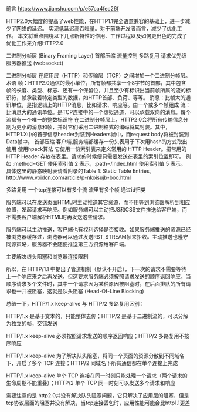 前言
https://www.jianshu.com/p/e57ca4fec26f


HTTP2.0大幅度的提高了web性能，在HTTP1.1完全语意兼容的基础上，进一步减少了网络的延迟。
实现低延迟高吞吐量。对于前端开发者而言，减少了优化工作。
本文将重点围绕以下几点新特性的作用、工作过程以及如何更出色的完成了优化工作来介绍HTTP2.0

二进制分帧层 (Binary Framing Layer)
首部压缩
流量控制
多路复用
请求优先级
服务器推送 (websocket)


二进制分帧层 
在应用层（HTTP）和传输层（TCP）之间增加一个二进制分帧层。
术语
    帧：HTTP2.0通信的最小单位，所有帧都共享一个8字节的首部，其中包含帧的长度、类型、标志、还有一个保留位，并且至少有标识出当前帧所属的流的标识符，帧承载着特定类型的数据，如HTTP首部、负荷、等等。
    消息：比帧大的通讯单位，是指逻辑上的HTTP消息，比如请求、响应等。由一个或多个帧组成
    流：比消息大的通讯单位。是TCP连接中的一个虚拟通道，可以承载双向的消息。每个流都有一个唯一的整数标识符
在二进制分帧层上，HTTP2.0会将所有传输信息分割为更小的消息和帧，并对它们采用二进制格式的编码将其封装。其中，HTTP1.X中的首部信息header封装到Headers帧中，而request body将被封装到Data帧中。
首部压缩
    客户端,服务端都缓存一份头表用于下次用hash的方式取出使用
    使用hpack算法
    它使用一份索引表来定义常用的 HTTP Header。把常用的 HTTP Header 存放在表里。请求的时候便只需要发送在表里的索引位置即可。
    例如 :method=GET 使用索引值 2 表示，:path=/index.html 使用索引值 5 表示。 具体这里的静态映射表请看附录的Table 1: Static Table Entries。
    http://www.voidcn.com/article/p-nkoisujb-boo.html

多路复用
    一个tcp连接可以有多个流 流里有多个帧 通过id归类


服务端可以在发送页面HTML时主动推送其它资源，而不用等到浏览器解析到相应位置，发起请求再响应。例如服务端可以主动把JS和CSS文件推送给客户端，而不需要客户端解析HTML时再发送这些请求。

服务端可以主动推送，客户端也有权利选择是否接收。如果服务端推送的资源已经被浏览器缓存过，浏览器可以通过发送RST_STREAM帧来拒收。主动推送也遵守同源策略，服务器不会随便推送第三方资源给客户端。


主要解决线头阻塞和浏览器连接限制

所以，在 HTTP/1.1 中提出了管道机制（默认不开启），下一次的请求不需要等待上一个响应来之后再发送，但这要求服务端必须按照请求发送的顺序返回响应，当顺序请求多个文件时，其中一个请求因为某种原因被阻塞时，在后面排队的所有请求也一并被阻塞，这就是队头阻塞 (Head-Of-Line Blocking)

总结一下，HTTP/1.x keep-alive 与 HTTP/2 多路复用区别：

HTTP/1.x 是基于文本的，只能整体去传；HTTP/2 是基于二进制流的，可以分解为独立的帧，交错发送

HTTP/1.x keep-alive 必须按照请求发送的顺序返回响应；HTTP/2 多路复用不按序响应

HTTP/1.x keep-alive 为了解决队头阻塞，将同一个页面的资源分散到不同域名下，开启了多个 TCP 连接；HTTP/2 同域名下所有通信都在单个连接上完成

HTTP/1.x keep-alive 单个 TCP 连接在同一时刻只能处理一个请求（两个请求的生命周期不能重叠）；HTTP/2 单个 TCP 同一时刻可以发送多个请求和响应 

需要注意的是 http2.0并没有解决队头阻塞问题，它只解决了应用层的阻塞，但是tcp协议层面的阻塞并没有解决，当tcp连接丢包时，应用性能可能会比http1.1更差



